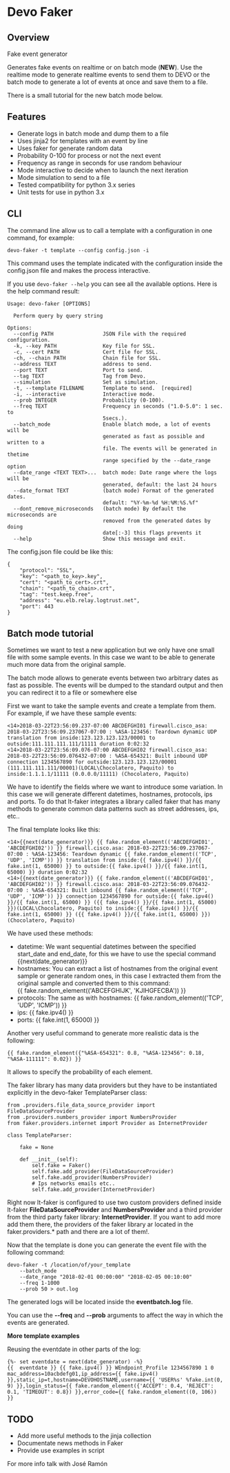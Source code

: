 # Devo Faker
## Overview
Fake event generator

Generates fake events on realtime or on batch mode (**NEW**). Use the realtime
mode to generate realtime events to send them to DEVO or the
batch mode to generate a lot of events at once and save them to a file.

There is a small tutorial for the new batch mode below.

## Features
- Generate logs in batch mode and dump them to a file
- Uses jinja2 for templates with an event by line
- Uses faker for generate random data
- Probability 0-100 for process or not the next event
- Frequency as range in seconds for use random behaviour
- Mode interactive to decide when to launch the next iteration
- Mode simulation to send to a file
- Tested compatibility for python 3.x series
- Unit tests for use in python 3.x

## CLI
The command line allow us to call a template with a configuration in one
command, for example:
```
devo-faker -t template --config config.json -i
```
This command uses the template indicated with the configuration inside the
config.json file and makes the process interactive.

If you use ```devo-faker --help``` you can see all the available options.
Here is the help command result:
```
Usage: devo-faker [OPTIONS]

  Perform query by query string

Options:
  --config PATH                JSON File with the required configuration.
  -k, --key PATH               Key file for SSL.
  -c, --cert PATH              Cert file for SSL.
  -ch, --chain PATH            Chain file for SSL.
  --address TEXT               address to send.
  --port TEXT                  Port to send.
  --tag TEXT                   Tag from Devo.
  --simulation                 Set as simulation.
  -t, --template FILENAME      Template to send.  [required]
  -i, --interactive            Interactive mode.
  --prob INTEGER               Probability (0-100).
  --freq TEXT                  Frequency in seconds ("1.0-5.0": 1 sec. to
                               5secs.).
  --batch_mode                 Enable blatch mode, a lot of events will be
                               generated as fast as possible and written to a
                               file. The events will be generated in thetime
                               range specified by the --date_range option
  --date_range <TEXT TEXT>...  batch mode: Date range where the logs will be
                               generated, default: the last 24 hours
  --date_format TEXT           (batch mode) Format of the generated dates.
                               default: "%Y-%m-%d %H:%M:%S.%f"
  --dont_remove_microseconds   (batch mode) By default the microseconds are
                               removed from the generated dates by doing
                               date[:-3] this flags prevents it
  --help                       Show this message and exit.
```

The config.json file could be like this:
```
{
    "protocol": "SSL",
    "key": "<path_to_key>.key",
    "cert": "<path_to_cert>.crt",
    "chain": "<path_to_chain>.crt",
    "tag": "test.keep.free",
    "address": "eu.elb.relay.logtrust.net",
    "port": 443
}
```

## Batch mode tutorial

Sometimes we want to test a new application but we only have one
small file with some sample events. In this case we want to be able
to generate much more data from the original sample.

The batch mode allows to generate events between two arbitrary dates as fast 
as possible. The events will be dumped to the standard output and then you can
redirect it to a file or somewhere else

First we want to take the sample events and create a template from them. For
example, if we have these sample events:

```
<14>2018-03-22T23:56:09.237-07:00 ABCDEFGHI01 firewall.cisco_asa: 2018-03-22T23:56:09.237067-07:00 : %ASA-123456: Teardown dynamic UDP translation from inside:123.123.123.123/00001 to outside:111.111.111.111/11111 duration 0:02:32
<14>2018-03-22T23:56:09.076-07:00 ABCDEFGHI02 firewall.cisco_asa: 2018-03-22T23:56:09.076432-07:00 : %ASA-654321: Built inbound UDP connection 1234567890 for outside:123.123.123.123/00001 (111.111.111.111/00001)(LOCAL\Chocolatero, Paquito) to inside:1.1.1.1/11111 (0.0.0.0/11111) (Chocolatero, Paquito)
```

We have to identify the fields where we want to introduce some variation. In this
case we will generate different datetimes, hostnames, protocols, ips and ports. To
do that lt-faker integrates a library called faker that has many methods to generate
common data patterns such as street addresses, ips, etc..

The final template looks like this:

```
<14>{{next(date_generator)}} {{ fake.random_element(('ABCDEFGHI01', 'ABCDEFGHI02')) }} firewall.cisco.asa: 2018-03-22T23:56:09.237067-07:00 : %ASA-123456: Teardown dynamic {{ fake.random_element(('TCP', 'UDP', 'ICMP')) }} translation from inside:{{ fake.ipv4() }}/{{ fake.int(1, 65000) }} to outside:{{ fake.ipv4() }}/{{ fake.int(1, 65000) }} duration 0:02:32
<14>{{next(date_generator)}} {{ fake.random_element(('ABCDEFGHI01', 'ABCDEFGHI02')) }} firewall.cisco.asa: 2018-03-22T23:56:09.076432-07:00 : %ASA-654321: Built inbound {{ fake.random_element(('TCP', 'UDP', 'ICMP')) }} connection 1234567890 for outside:{{ fake.ipv4() }}/{{ fake.int(1, 65000) }} ({{ fake.ipv4() }}/{{ fake.int(1, 65000) }})(LOCAL\Chocolatero, Paquito) to inside:{{ fake.ipv4() }}/{{ fake.int(1, 65000) }} ({{ fake.ipv4() }}/{{ fake.int(1, 65000) }}) (Chocolatero, Paquito)
```

We have used these methods:
* datetime: We want sequential datetimes between the specified start_date and end_date, for this we
have to use the special command {{next(date_generator)}}
* hostnames: You can extract a list of hostnames from the original event sample or generate random ones, in
this case I extracted them from the original sample and converted them to this command:  
{{ fake.random_element(('ABCEFGHIJK', 'KJIHGFECBA')) }}
* protocols: The same as with hostnames: {{ fake.random_element(('TCP', 'UDP', 'ICMP')) }}
* ips: {{ fake.ipv4() }}
* ports: {{ fake.int(1, 65000) }}

Another very useful command to generate more realistic data is the following:
```
{{ fake.random_element({"%ASA-654321": 0.8, "%ASA-123456": 0.18, "%ASA-111111": 0.02}) }}
```
It allows to specify the probability of each element. 

The faker library has many data providers but they have to be instantiated explicitly in the devo-faker 
TemplateParser class:

```
from .providers.file_data_source_provider import FileDataSourceProvider
from .providers.numbers_provider import NumbersProvider
from faker.providers.internet import Provider as InternetProvider

class TemplateParser:

    fake = None

    def __init__(self):
        self.fake = Faker()
        self.fake.add_provider(FileDataSourceProvider)
        self.fake.add_provider(NumbersProvider)
        # Ips networks emails etc..
        self.fake.add_provider(InternetProvider)
```

Right now lt-faker is configured to use two custom providers defined inside 
lt-faker **FileDataSourceProvider** and **NumbersProvider** and a third provider from the third
party faker library: **InternetProvider**. If you want to add more add them there, the providers 
of the faker library ar located in the faker.providers.* path and there are a lot of them!.


Now that the template is done you can generate the event file with the following command:

```
devo-faker -t /location/of/your_template 
    --batch_mode 
    --date_range "2018-02-01 00:00:00" "2018-02-05 00:10:00" 
    --freq 1-1000 
    --prob 50 > out.log
```

The generated logs will be located inside the **eventbatch.log** file.

You can use the **--freq** and **--prob** arguments to affect the way in which the events are generated.

**More template examples**

Reusing the eventdate in other parts of the log:
```
{%- set eventdate = next(date_generator) -%}
{{  eventdate }} {{ fake.ipv4() }} WEndpoint_Profile 1234567890 1 0 mac_address=10acbdefg01,ip_address={{ fake.ipv4() }},static_ip=t,hostname=DEVOHOSTNAME,username={{ 'USER%s' %fake.int(0, 9) }},login_status={{ fake.random_element({'ACCEPT': 0.4, 'REJECT': 0.1, 'TIMEOUT': 0.8}) }},error_code={{ fake.random_element((0, 106)) }}
```


## TODO
- Add more useful methods to the jinja collection
- Documentate news methods in Faker
- Provide use examples in script

For more info talk with José Ramón
